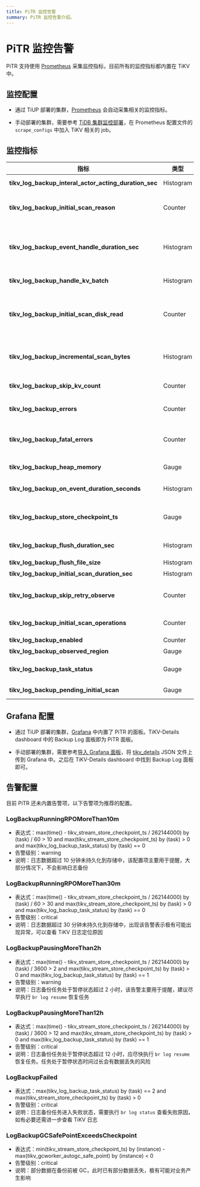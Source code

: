 ```yaml
---
title: PiTR 监控告警
summary: PiTR 监控告警介绍。
---
```


# PiTR 监控告警

PiTR 支持使用 [Prometheus](https://prometheus.io/) 采集监控指标，目前所有的监控指标都内置在 TiKV 中。

## 监控配置

- 通过 TiUP 部署的集群，[Prometheus](https://prometheus.io/) 会自动采集相关的监控指标。

- 手动部署的集群，需要参考 [TiDB 集群监控部署](/deploy-monitoring-services.md)，在 Prometheus 配置文件的 `scrape_configs` 中加入 TiKV 相关的 job。

## 监控指标

| 指标                                                | 类型    | 说明                                                                                                                                                 |
|-------------------------------------------------------|-----------|---------------------------------------------------------------------------------------------------------------------------------------------------------|
| **tikv_log_backup_interal_actor_acting_duration_sec** | Histogram | 处理内部各种消息事件的耗时。<br/>`message :: TaskType`                                                                                                            |
| **tikv_log_backup_initial_scan_reason**               | Counter   | 触发增量扫的原因统计。主要是 Leader 迁移或者 Region Version 变更。<br/> `reason :: {"leader-changed", "region-changed", "retry"}`                                           |
| **tikv_log_backup_event_handle_duration_sec**         | Histogram | 处理 KV Event 的耗时。和 `tikv_log_backup_on_event_duration_seconds` 相比，这个指标还包含了一些内部转化消耗的时间。  <br/>`stage :: {"to_stream_event", "save_to_temp_file"}` |
| **tikv_log_backup_handle_kv_batch**                   | Histogram | 由 RaftStore 发送的 KV 对的 Batch 大小统计，统计数据为 Region 级别。                                                                                                     |
| **tikv_log_backup_initial_scan_disk_read**            | Counter   | 增量扫期间，从硬盘读取的数据量的大小。在 Linux 系统下，这个信息来自于 procfs，是实际从 block device 读取的数据量的大小；配置项 `initial-scan-rate-limit` 也是施加于这个数值上。                                     |
| **tikv_log_backup_incremental_scan_bytes**            | Histogram | 增量扫期间，实际产生的 KV 对的大小。因为压缩和读放大的缘故，这个数值和 `tikv_log_backup_initial_scan_disk_read` 不一定相同。                                                                   |
| **tikv_log_backup_skip_kv_count**                     | Counter   | 日志备份期间，因为对备份没有帮助而被跳过的 Raft Event 数量。                                                                                                                    |
| **tikv_log_backup_errors**                            | Counter   | 日志备份期间，遇到的可以重试或可以忽略的错误。 <br/>`type :: ErrorType`                                                                                                       |
| **tikv_log_backup_fatal_errors**                      | Counter   | 日志备份期间，遇到的不可重试或不可忽略的错误。当该类错误出现的时候，日志备份任务会被暂停。 <br/>`type :: ErrorType`                                                                                   |
| **tikv_log_backup_heap_memory**                       | Gauge     | 日志备份期间，增量扫发现的、尚未被消费的事件占用的内存。                                                                                                                           |
| **tikv_log_backup_on_event_duration_seconds**         | Histogram | 将 KV Event 保存到临时文件各个阶段的耗时。 <br/>`stage :: {"write_to_tempfile", "syscall_write"}`                                                                        |
| **tikv_log_backup_store_checkpoint_ts**               | Gauge     | Store 级别的 Checkpoint TS，已经弃用。其含义更加接近于 Store 当前注册的 GC Safepoint. <br/>`task :: string`                                                                    |
| **tikv_log_backup_flush_duration_sec**                | Histogram | 将本地临时文件移动到外部存储的耗时。<br/>`stage :: {"generate_metadata", "save_files", "clear_temp_files"}`                                                                |
| **tikv_log_backup_flush_file_size**                   | Histogram | 备份产生的文件的大小统计。                                                                                                                                           |
| **tikv_log_backup_initial_scan_duration_sec**         | Histogram | 增量扫的整体耗时统计。                                                                                                                                             |
| **tikv_log_backup_skip_retry_observe**                | Counter   | 在日志备份过程中，遇到的可忽略错误的统计，即放弃 retry 的原因。 <br/>`reason :: {"region-absent", "not-leader", "stale-command"}`                                                   |
| **tikv_log_backup_initial_scan_operations**           | Counter   | 增量扫过程中， RocksDB 相关的操作统计。<br/>`cf :: {"default", "write", "lock"}, op :: RocksDBOP`                                                                       |
| **tikv_log_backup_enabled**                           | Counter   | 日志备份功能是否开启，若值大于 0，表示开启                                                                                                                                  |
| **tikv_log_backup_observed_region**                   | Gauge     | 被监听的 region 数量                                                                                                                                          |
| **tikv_log_backup_task_status**                       | Gauge     | 日志备份任务状态，0-Running 1-Paused 2-Error <br/>`task :: string`                                                                                                |
| **tikv_log_backup_pending_initial_scan**              | Gauge     | 尚未执行的增量扫的统计。<br/>`stage :: {"queuing", "executing"}`                                                                                                     |

## Grafana 配置

- 通过 TiUP 部署的集群，[Grafana](https://grafana.com/) 中内置了 PiTR 的面板。TiKV-Details dashboard 中的 Backup Log 面板即为 PiTR 面板。

- 手动部署的集群，需要参考[导入 Grafana 面板](/deploy-monitoring-services.md#第-2-步导入-grafana-面板)，将 [tikv_details](https://github.com/tikv/tikv/blob/master/metrics/grafana/tikv_details.json) JSON 文件上传到 Grafana 中。之后在 TiKV-Details dashboard 中找到 Backup Log 面板即可。

## 告警配置

目前 PiTR 还未内置告警项，以下告警项为推荐的配置。

### LogBackupRunningRPOMoreThan10m

- 表达式：max(time() - tikv_stream_store_checkpoint_ts / 262144000) by (task) / 60 > 10 and max(tikv_stream_store_checkpoint_ts) by (task) > 0 and max(tikv_log_backup_task_status) by (task) == 0
- 告警级别：warning
- 说明：日志数据超过 10 分钟未持久化到存储中，该配置项主要用于提醒，大部分情况下，不会影响日志备份

### LogBackupRunningRPOMoreThan30m

- 表达式：max(time() - tikv_stream_store_checkpoint_ts / 262144000) by (task) / 60 > 30 and max(tikv_stream_store_checkpoint_ts) by (task) > 0 and max(tikv_log_backup_task_status) by (task) == 0
- 告警级别：critical
- 说明：日志数据超过 30 分钟未持久化到存储中，出现该告警表示极有可能出现异常，可以查看 TiKV 日志定位原因

### LogBackupPausingMoreThan2h

- 表达式：max(time() - tikv_stream_store_checkpoint_ts / 262144000) by (task) / 3600 > 2 and max(tikv_stream_store_checkpoint_ts) by (task) > 0 and max(tikv_log_backup_task_status) by (task) == 1
- 告警级别：warning
- 说明：日志备份任务处于暂停状态超过 2 小时，该告警主要用于提醒，建议尽早执行 `br log resume` 恢复任务

### LogBackupPausingMoreThan12h

- 表达式：max(time() - tikv_stream_store_checkpoint_ts / 262144000) by (task) / 3600 > 12 and max(tikv_stream_store_checkpoint_ts) by (task) > 0 and max(tikv_log_backup_task_status) by (task) == 1
- 告警级别：critical
- 说明：日志备份任务处于暂停状态超过 12 小时，应尽快执行 `br log resume` 恢复任务。任务处于暂停状态时间过长会有数据丢失的风险

### LogBackupFailed

- 表达式：max(tikv_log_backup_task_status) by (task) == 2 and max(tikv_stream_store_checkpoint_ts) by (task) > 0
- 告警级别：critical
- 说明：日志备份任务进入失败状态，需要执行 `br log status` 查看失败原因，如有必要还需进一步查看 TiKV 日志

### LogBackupGCSafePointExceedsCheckpoint

- 表达式：min(tikv_stream_store_checkpoint_ts) by (instance) - max(tikv_gcworker_autogc_safe_point) by (instance) < 0
- 告警级别：critical
- 说明：部分数据在备份前被 GC，此时已有部分数据丢失，极有可能对业务产生影响
